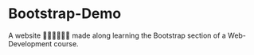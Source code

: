 # Bootstrap-Demo
A website 👨‍💻👨‍💻👨‍💻 made along learning the Bootstrap section of a Web-Development course.
